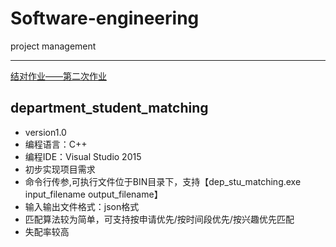 # Software-engineering
project management

---

[结对作业——第二次作业](http://www.cnblogs.com/easteast/p/7604534.html)

## **department\_student\_matching**

- version1.0
- 编程语言：C++
- 编程IDE：Visual Studio 2015
- 初步实现项目需求
- 命令行传参,可执行文件位于BIN目录下，支持【dep_stu_matching.exe input_filename output_filename】
- 输入输出文件格式：json格式
- 匹配算法较为简单，可支持按申请优先/按时间段优先/按兴趣优先匹配
- 失配率较高